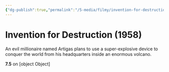 ```yaml
---
{"dg-publish":true,"permalink":"/5-media/filmy/invention-for-destruction/","contentClasses":"movie","tags":["to-watch","фильм","#Adventure","#Fantasy","#Sci-Fi"]}
---
```


# Invention for Destruction (1958)
​​An evil millionaire named Artigas plans to use a super-explosive device to conquer the world from his headquarters inside an enormous volcano.

**7.5** on [object Object]
